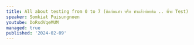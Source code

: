 ```yaml
---
title: All about testing from 0 to 7 (คิดก่อนทำ หรือ ทำแล้วค่อยคิด .. ที่จะ Test)
speaker: Somkiat Puisungnoen
youtube: DoRsdVqeMUM
managed: true
published: '2024-02-09'
---
```

